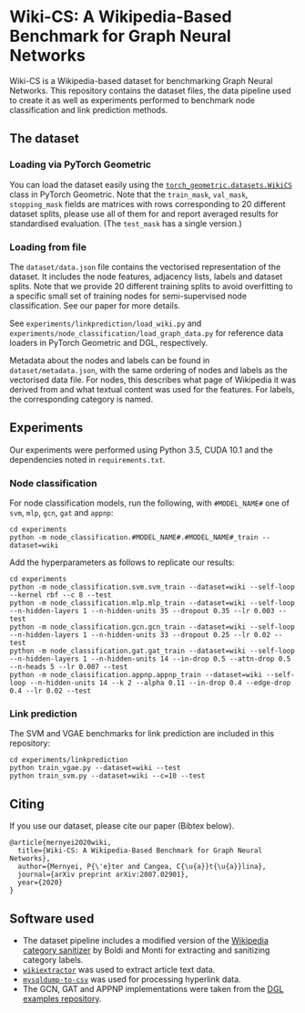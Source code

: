 Wiki-CS: A Wikipedia-Based Benchmark for Graph Neural Networks
=======

Wiki-CS is a Wikipedia-based dataset for benchmarking Graph Neural Networks. This repository contains the dataset files, the data pipeline used to create it as well as experiments performed to benchmark node classification and link prediction methods.

The dataset
-----------

### Loading via PyTorch Geometric
You can load the dataset easily using the [`torch_geometric.datasets.WikiCS`](https://pytorch-geometric.readthedocs.io/en/latest/_modules/torch_geometric/datasets/wikics.html#WikiCS) class in PyTorch Geometric. Note that the `train_mask`, `val_mask`, `stopping_mask` fields are matrices with rows corresponding to 20 different dataset splits, please use all of them for and report averaged results for standardised evaluation. (The `test_mask` has a single version.)

### Loading from file
The `dataset/data.json` file contains the vectorised representation of the dataset. It includes the node features, adjacency lists, labels and dataset splits. Note that we provide 20 different training splits to avoid overfitting to a specific small set of training nodes for semi-supervised node classification. See our paper for more details.

See `experiments/linkprediction/load_wiki.py` and `experiments/node_classification/load_graph_data.py` for reference data loaders in PyTorch Geometric and DGL, respectively.

Metadata about the nodes and labels can be found in `dataset/metadata.json`, with the same ordering of nodes and labels as the vectorised data file. For nodes, this describes what page of Wikipedia it was derived from and what textual content was used for the features. For labels, the corresponding category is named.

Experiments
-----------
Our experiments were performed using Python 3.5, CUDA 10.1 and the dependencies noted in `requirements.txt`.

### Node classification
For node classification models, run the following, with `#MODEL_NAME#` one of `svm`, `mlp`, `gcn`, `gat` and `appnp`:
```
cd experiments
python -m node_classification.#MODEL_NAME#.#MODEL_NAME#_train --dataset=wiki
```

Add the hyperparameters as follows to replicate our results:
```
cd experiments
python -m node_classification.svm.svm_train --dataset=wiki --self-loop --kernel rbf --c 8 --test
python -m node_classification.mlp.mlp_train --dataset=wiki --self-loop --n-hidden-layers 1 --n-hidden-units 35 --dropout 0.35 --lr 0.003 --test
python -m node_classification.gcn.gcn_train --dataset=wiki --self-loop --n-hidden-layers 1 --n-hidden-units 33 --dropout 0.25 --lr 0.02 --test
python -m node_classification.gat.gat_train --dataset=wiki --self-loop --n-hidden-layers 1 --n-hidden-units 14 --in-drop 0.5 --attn-drop 0.5 --n-heads 5 --lr 0.007 --test
python -m node_classification.appnp.appnp_train --dataset=wiki --self-loop --n-hidden-units 14 --k 2 --alpha 0.11 --in-drop 0.4 --edge-drop 0.4 --lr 0.02 --test
```

### Link prediction
The SVM and VGAE benchmarks for link prediction are included in this repository:
```
cd experiments/linkprediction
python train_vgae.py --dataset=wiki --test
python train_svm.py --dataset=wiki --c=10 --test
```

Citing
-----
If you use our dataset, please cite our paper (Bibtex below).
```
@article{mernyei2020wiki,
  title={Wiki-CS: A Wikipedia-Based Benchmark for Graph Neural Networks},
  author={Mernyei, P{\'e}ter and Cangea, C{\u{a}}t{\u{a}}lina},
  journal={arXiv preprint arXiv:2007.02901},
  year={2020}
}
```

Software used
-------------
* The dataset pipeline includes a modified version of the [Wikipedia category sanitizer](https://github.com/corradomonti/wikipedia-categories) by Boldi and Monti for extracting and sanitizing category labels.
* [`wikiextractor`](https://github.com/attardi/wikiextractor) was used to extract article text data.
* [`mysqldump-to-csv`](https://github.com/jamesmishra/mysqldump-to-csv) was used for processing hyperlink data.
* The GCN, GAT and APPNP implementations were taken from the [DGL examples repository](https://github.com/dmlc/dgl/tree/master/examples/pytorch/).
